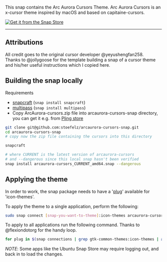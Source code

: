 This snap contains the Arc Aurora Cursors Theme. Arc Aurora Cursors is an x-cursor theme inspired by macOS and based on capitaine-cursors.  

[![Get it from the Snap Store](https://snapcraft.io/static/images/badges/en/snap-store-black.svg)](https://snapcraft.io/arcaurora-cursors)  

---

## Attributions  

All credit goes to the original cursor developer @yeyushengfan258.  
Thanks to @jollygoose for the template building a snap of a cursor theme and his/her useful instructions which I copied here.  


## Building the snap locally

Requirements
* [snapcraft](https://snapcraft.io/snapcraft) (```snap install snapcraft```)
* [multipass](https://snapcraft.io/multipass) (```snap install multipass```)
* Copy ArcAurora-cursors.zip file into arcaurora-cursors-snap directory, you can get it e.g. from [Pling store](https://www.gnome-look.org/p/1665694/)

```sh
git clone git@github.com:stoefelz/arcaurora-cursors-snap.git
cd arcaurora-cursors-snap
# copy now the zip file containing the cursors into this directory

snapcraft

# where CURRENT is the latest version of arcaurora-cursors
# and --dangerous since this local snap hasn't been verified
snap install arcaurora-cursors_CURRENT_amd64.snap --dangerous
```

## Applying the theme

In order to work, the snap package needs to have a '[plug](https://ubuntu.com/blog/a-guide-to-snap-permissions-and-interfaces)' 
available for 'icon-themes'.

To apply the theme to a single application, perform the following:

```bash
sudo snap connect [snap-you-want-to-theme]:icon-themes arcaurora-cursors:icon-themes
```

To apply to all applications run the following command. Thanks to @flexiondotorg for the handy loop.

```bash
for plug in $(snap connections | grep gtk-common-themes:icon-themes | awk '{print $2}'); do sudo snap connect ${plug} arcaurora-cursors:icon-themes; done
```

*NOTE*: Some apps like the Ubuntu Snap Store may require logging out, and back in to load the changes.
